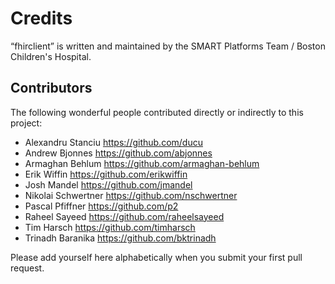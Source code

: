 Credits
=======

“fhirclient” is written and maintained by the SMART Platforms Team / Boston Children's Hospital.


Contributors
------------

The following wonderful people contributed directly or indirectly to this project:

- Alexandru Stanciu <https://github.com/ducu>
- Andrew Bjonnes <https://github.com/abjonnes>
- Armaghan Behlum <https://github.com/armaghan-behlum>
- Erik Wiffin <https://github.com/erikwiffin>
- Josh Mandel <https://github.com/jmandel>
- Nikolai Schwertner <https://github.com/nschwertner>
- Pascal Pfiffner <https://github.com/p2>
- Raheel Sayeed <https://github.com/raheelsayeed>
- Tim Harsch <https://github.com/timharsch>
- Trinadh Baranika <https://github.com/bktrinadh>

Please add yourself here alphabetically when you submit your first pull request.
